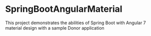 # SpringBootAngularMaterial
This project demonstrates the abilities of Spring Boot with Angular 7 material design with a sample Donor application
